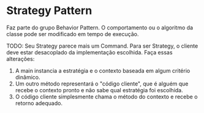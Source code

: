 # Strategy Pattern

Faz parte do grupo Behavior Pattern. O comportamento ou o algoritmo da classe pode ser modificado em tempo de execução.

TODO: Seu Strategy parece mais um Command. Para ser Strategy, o cliente deve estar desacoplado da implementação escolhida.
Faça essas alterações:
1. A main instancia a estratégia e o contexto baseada em algum critério dinâmico.
2. Um outro método representará o "código cliente", que é alguém que recebe o contexto pronto e não sabe qual estratégia foi escolhida.
3. O código cliente simplesmente chama o método do contexto e recebe o retorno adequado.
